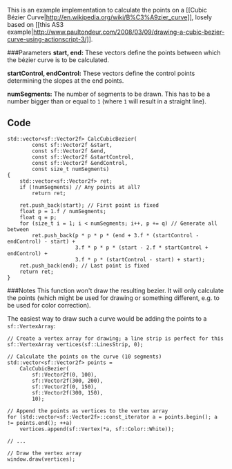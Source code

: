 This is an example implementation to calculate the points on a [[Cubic Bézier Curve|http://en.wikipedia.org/wiki/B%C3%A9zier_curve]], losely based on [[this AS3 example|http://www.paultondeur.com/2008/03/09/drawing-a-cubic-bezier-curve-using-actionscript-3/]].

###Parameters
**start, end:**
These vectors define the points between which the bézier curve is to be calculated.

**startControl, endControl:**
These vectors define the control points determining the slopes at the end points.

**numSegments:**
The number of segments to be drawn. This has to be a number bigger than or equal to `1` (where `1` will result in a straight line).

## Code
```
std::vector<sf::Vector2f> CalcCubicBezier(
        const sf::Vector2f &start,
        const sf::Vector2f &end,
        const sf::Vector2f &startControl,
        const sf::Vector2f &endControl,
        const size_t numSegments)
{
    std::vector<sf::Vector2f> ret;
    if (!numSegments) // Any points at all?
        return ret;

    ret.push_back(start); // First point is fixed
    float p = 1.f / numSegments;
    float q = p;
    for (size_t i = 1; i < numSegments; i++, p += q) // Generate all between
        ret.push_back(p * p * p * (end + 3.f * (startControl - endControl) - start) +
                      3.f * p * p * (start - 2.f * startControl + endControl) +
                      3.f * p * (startControl - start) + start);
    ret.push_back(end); // Last point is fixed
    return ret;
}
```
###Notes
This function won't draw the resulting bezier. It will only calculate the points (which might be used for drawing or something different, e.g. to be used for color correction).

The easiest way to draw such a curve would be adding the points to a `sf::VertexArray`:

```
// Create a vertex array for drawing; a line strip is perfect for this
sf::VertexArray vertices(sf::LinesStrip, 0);

// Calculate the points on the curve (10 segments)
std::vector<sf::Vector2f> points =
    CalcCubicBezier(
        sf::Vector2f(0, 100),
        sf::Vector2f(300, 200),
        sf::Vector2f(0, 150),
        sf::Vector2f(300, 150),
        10);

// Append the points as vertices to the vertex array
for (std::vector<sf::Vector2f>::const_iterator a = points.begin(); a != points.end(); ++a)
    vertices.append(sf::Vertex(*a, sf::Color::White));

// ...

// Draw the vertex array
window.draw(vertices);
```